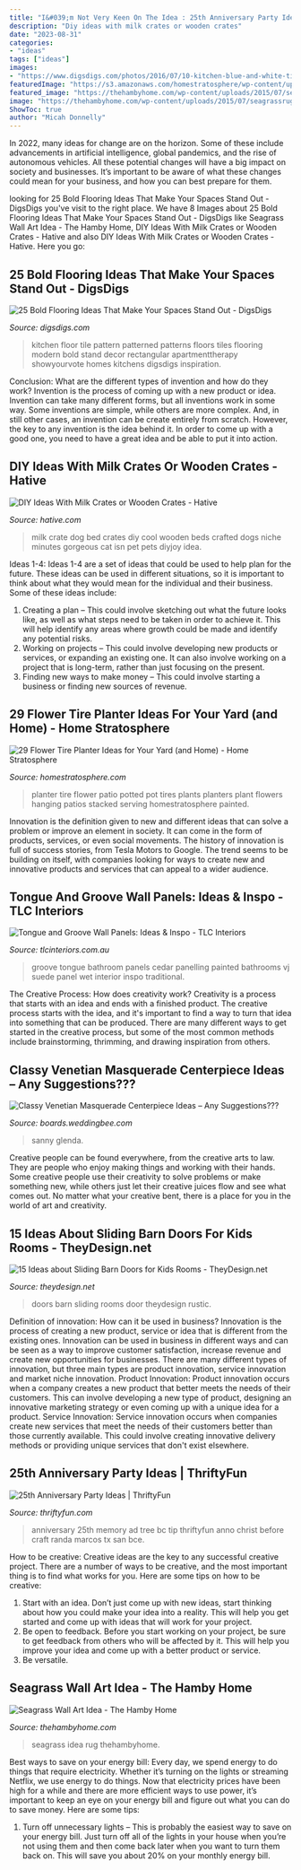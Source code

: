 ```yaml
---
title: "I&#039;m Not Very Keen On The Idea : 25th Anniversary Party Ideas"
description: "Diy ideas with milk crates or wooden crates"
date: "2023-08-31"
categories:
- "ideas"
tags: ["ideas"]
images:
- "https://www.digsdigs.com/photos/2016/07/10-kitchen-blue-and-white-tile-floor-with-a-pattern-to-stand-out.jpg"
featuredImage: "https://s3.amazonaws.com/homestratosphere/wp-content/uploads/2016/04/06170106/29tire-planter.jpg"
featured_image: "https://thehambyhome.com/wp-content/uploads/2015/07/seagrassrugwallart4.jpg"
image: "https://thehambyhome.com/wp-content/uploads/2015/07/seagrassrugwallart4.jpg"
ShowToc: true
author: "Micah Donnelly"
---
```



In 2022, many ideas for change are on the horizon. Some of these include advancements in artificial intelligence, global pandemics, and the rise of autonomous vehicles. All these potential changes will have a big impact on society and businesses. It’s important to be aware of what these changes could mean for your business, and how you can best prepare for them.

	

		
looking for 25 Bold Flooring Ideas That Make Your Spaces Stand Out - DigsDigs you've visit to the right place. We have 8 Images about 25 Bold Flooring Ideas That Make Your Spaces Stand Out - DigsDigs like Seagrass Wall Art Idea - The Hamby Home, DIY Ideas With Milk Crates or Wooden Crates - Hative and also DIY Ideas With Milk Crates or Wooden Crates - Hative. Here you go:
		
    
## 25 Bold Flooring Ideas That Make Your Spaces Stand Out - DigsDigs

<img loading=lazy src="https://www.digsdigs.com/photos/2016/07/10-kitchen-blue-and-white-tile-floor-with-a-pattern-to-stand-out.jpg" onerror="this.onerror=null;this.src='https://tse4.mm.bing.net/th?id=OIP.jpC373UbsAgB1UFMslU7nAHaLH&amp;pid=15.1';" alt="25 Bold Flooring Ideas That Make Your Spaces Stand Out - DigsDigs">

_Source: digsdigs.com_

>kitchen floor tile pattern patterned patterns floors tiles flooring modern bold stand decor rectangular apartmenttherapy showyourvote homes kitchens digsdigs inspiration. 

	

Conclusion: What are the different types of invention and how do they work?
Invention is the process of coming up with a new product or idea. Invention can take many different forms, but all inventions work in some way. Some inventions are simple, while others are more complex. And, in still other cases, an invention can be create entirely from scratch. However, the key to any invention is the idea behind it. In order to come up with a good one, you need to have a great idea and be able to put it into action.

    
## DIY Ideas With Milk Crates Or Wooden Crates - Hative

<img loading=lazy src="https://hative.com/wp-content/uploads/2015/02/milk-crate-ideas/13-milk-crate-ideas.jpg" onerror="this.onerror=null;this.src='https://tse3.mm.bing.net/th?id=OIP.ZsWVaRFwdgm_Phn3_xzmIQHaOk&amp;pid=15.1';" alt="DIY Ideas With Milk Crates or Wooden Crates - Hative">

_Source: hative.com_

>milk crate dog bed crates diy cool wooden beds crafted dogs niche minutes gorgeous cat isn pet pets diyjoy idea. 

	

Ideas 1-4:
Ideas 1-4 are a set of ideas that could be used to help plan for the future. These ideas can be used in different situations, so it is important to think about what they would mean for the individual and their business. Some of these ideas include:
1. Creating a plan – This could involve sketching out what the future looks like, as well as what steps need to be taken in order to achieve it. This will help identify any areas where growth could be made and identify any potential risks. 
2. Working on projects – This could involve developing new products or services, or expanding an existing one. It can also involve working on a project that is long-term, rather than just focusing on the present. 
3. Finding new ways to make money – This could involve starting a business or finding new sources of revenue.

    
## 29 Flower Tire Planter Ideas For Your Yard (and Home) - Home Stratosphere

<img loading=lazy src="https://s3.amazonaws.com/homestratosphere/wp-content/uploads/2016/04/06170106/29tire-planter.jpg" onerror="this.onerror=null;this.src='https://tse2.mm.bing.net/th?id=OIP.57feYHiakOiEHQGdAqAyWgHaKe&amp;pid=15.1';" alt="29 Flower Tire Planter Ideas for Your Yard (and Home) - Home Stratosphere">

_Source: homestratosphere.com_

>planter tire flower patio potted pot tires plants planters plant flowers hanging patios stacked serving homestratosphere painted. 

	

Innovation is the definition given to new and different ideas that can solve a problem or improve an element in society. It can come in the form of products, services, or even social movements. The history of innovation is full of success stories, from Tesla Motors to Google. The trend seems to be building on itself, with companies looking for ways to create new and innovative products and services that can appeal to a wider audience.

    
## Tongue And Groove Wall Panels: Ideas &amp; Inspo - TLC Interiors

<img loading=lazy src="https://www.tlcinteriors.com.au/wp-content/uploads/2019/06/cedar-and-suede-tongue-and-groove-timber-wall-panelling-in-bathroom-with-marble-wall.jpg" onerror="this.onerror=null;this.src='https://tse2.mm.bing.net/th?id=OIP.2jhPV42LK_PlWBEf7NhHQgHaK-&amp;pid=15.1';" alt="Tongue and Groove Wall Panels: Ideas &amp; Inspo - TLC Interiors">

_Source: tlcinteriors.com.au_

>groove tongue bathroom panels cedar panelling painted bathrooms vj suede panel wet interior inspo traditional. 

	

The Creative Process: How does creativity work?
Creativity is a process that starts with an idea and ends with a finished product. The creative process starts with the idea, and it's important to find a way to turn that idea into something that can be produced. There are many different ways to get started in the creative process, but some of the most common methods include brainstorming, thrimming, and drawing inspiration from others.

    
## Classy Venetian Masquerade Centerpiece Ideas – Any Suggestions???

<img loading=lazy src="https://www-static.weddingbee.com/pics/26489/venetian.jpg" onerror="this.onerror=null;this.src='https://tse4.mm.bing.net/th?id=OIP.3j8Rt113iDb8QtIsuxyOSwHaJY&amp;pid=15.1';" alt="Classy Venetian Masquerade Centerpiece Ideas – Any Suggestions???">

_Source: boards.weddingbee.com_

>sanny glenda. 

	

Creative people can be found everywhere, from the creative arts to law. They are people who enjoy making things and working with their hands. Some creative people use their creativity to solve problems or make something new, while others just let their creative juices flow and see what comes out. No matter what your creative bent, there is a place for you in the world of art and creativity.

    
## 15 Ideas About Sliding Barn Doors For Kids Rooms - TheyDesign.net

<img loading=lazy src="https://theydesign.net/wp-content/uploads/2017/06/they-design-sliding-barn-doors-sliding-doors-and-in-sliding-barn-door-for-kids-room-15-ideas-about-sliding-barn-doors-for-kids-rooms.jpg" onerror="this.onerror=null;this.src='https://tse4.mm.bing.net/th?id=OIP.jjWZJu2Hd0Y_AsGqWsrFYgHaLG&amp;pid=15.1';" alt="15 Ideas about Sliding Barn Doors for Kids Rooms - TheyDesign.net">

_Source: theydesign.net_

>doors barn sliding rooms door theydesign rustic. 

	

Definition of innovation: How can it be used in business?
Innovation is the process of creating a new product, service or idea that is different from the existing ones. Innovation can be used in business in different ways and can be seen as a way to improve customer satisfaction, increase revenue and create new opportunities for businesses. There are many different types of innovation, but three main types are product innovation, service innovation and market niche innovation. Product Innovation: Product innovation occurs when a company creates a new product that better meets the needs of their customers. This can involve developing a new type of product, designing an innovative marketing strategy or even coming up with a unique idea for a product. Service Innovation: Service innovation occurs when companies create new services that meet the needs of their customers better than those currently available. This could involve creating innovative delivery methods or providing unique services that don't exist elsewhere.

    
## 25th Anniversary Party Ideas | ThriftyFun

<img loading=lazy src="https://img.thrfun.com/img/003/237/memorytree2_l.jpg" onerror="this.onerror=null;this.src='https://tse4.mm.bing.net/th?id=OIP.J5vKZ4D_9nKikcJH1wBDrgHaKu&amp;pid=15.1';" alt="25th Anniversary Party Ideas | ThriftyFun">

_Source: thriftyfun.com_

>anniversary 25th memory ad tree bc tip thriftyfun anno christ before craft randa marcos tx san bce. 

	

How to be creative:
Creative ideas are the key to any successful creative project. There are a number of ways to be creative, and the most important thing is to find what works for you. Here are some tips on how to be creative: 
1. Start with an idea. Don’t just come up with new ideas, start thinking about how you could make your idea into a reality. This will help you get started and come up with ideas that will work for your project. 
2. Be open to feedback. Before you start working on your project, be sure to get feedback from others who will be affected by it. This will help you improve your idea and come up with a better product or service. 
3. Be versatile.

    
## Seagrass Wall Art Idea - The Hamby Home

<img loading=lazy src="https://thehambyhome.com/wp-content/uploads/2015/07/seagrassrugwallart4.jpg" onerror="this.onerror=null;this.src='https://tse4.mm.bing.net/th?id=OIP.97u3GmRTTj12sYbIRlhi1gHaLH&amp;pid=15.1';" alt="Seagrass Wall Art Idea - The Hamby Home">

_Source: thehambyhome.com_

>seagrass idea rug thehambyhome. 

	

Best ways to save on your energy bill:
Every day, we spend energy to do things that require electricity. Whether it’s turning on the lights or streaming Netflix, we use energy to do things. Now that electricity prices have been high for a while and there are more efficient ways to use power, it’s important to keep an eye on your energy bill and figure out what you can do to save money. Here are some tips: 
1. Turn off unnecessary lights – This is probably the easiest way to save on your energy bill. Just turn off all of the lights in your house when you’re not using them and then come back later when you want to turn them back on. This will save you about 20% on your monthly energy bill. 

